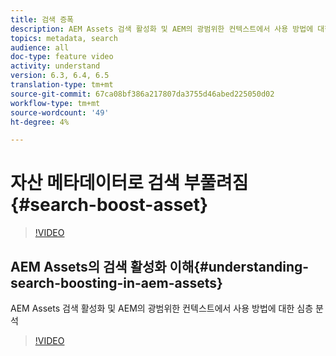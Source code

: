 ```yaml
---
title: 검색 증폭
description: AEM Assets 검색 활성화 및 AEM의 광범위한 컨텍스트에서 사용 방법에 대한 심층 분석
topics: metadata, search
audience: all
doc-type: feature video
activity: understand
version: 6.3, 6.4, 6.5
translation-type: tm+mt
source-git-commit: 67ca08bf386a217807da3755d46abed225050d02
workflow-type: tm+mt
source-wordcount: '49'
ht-degree: 4%

---
```



# 자산 메타데이터로 검색 부풀려짐 {#search-boost-asset}

>[!VIDEO](https://video.tv.adobe.com/v/16766/?quality=12&learn=on)

## AEM Assets의 검색 활성화 이해{#understanding-search-boosting-in-aem-assets}

AEM Assets 검색 활성화 및 AEM의 광범위한 컨텍스트에서 사용 방법에 대한 심층 분석

>[!VIDEO](https://video.tv.adobe.com/v/16770/?quality=12&learn=on)
